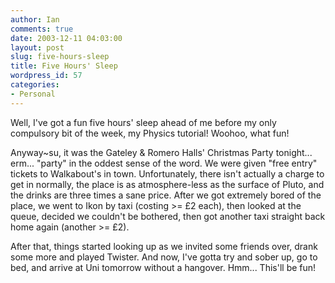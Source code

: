 ```yaml
---
author: Ian
comments: true
date: 2003-12-11 04:03:00
layout: post
slug: five-hours-sleep
title: Five Hours' Sleep
wordpress_id: 57
categories:
- Personal
---
```


Well, I've got a fun five hours' sleep ahead of me before my only compulsory bit of the week, my Physics tutorial!  Woohoo, what fun!  

Anyway~su, it was the Gateley & Romero Halls' Christmas Party tonight... erm... "party" in the oddest sense of the word.  We were given "free entry" tickets to Walkabout's in town.  Unfortunately, there isn't actually a charge to get in normally, the place is as atmosphere-less as the surface of Pluto, and the drinks are three times a sane price.  After we got extremely bored of the place, we went to Ikon by taxi (costing >= £2 each), then looked at the queue, decided we couldn't be bothered, then got another taxi straight back home again (another >= £2).  

After that, things started looking up as we invited some friends over, drank some more and played Twister.  And now, I've gotta try and sober up, go to bed, and arrive at Uni tomorrow without a hangover.  Hmm... This'll be fun!
